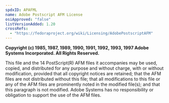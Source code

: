 ```yaml
---
spdxID: APAFML
name: Adobe Postscript AFM License
osiApproved: "false"
listVersionAdded: 1.20
crossRefs: 
  - "https://fedoraproject.org/wiki/Licensing/AdobePostscriptAFM"
---
```


**Copyright (c) 1985, 1987, 1989, 1990, 1991, 1992, 1993, 1997 Adobe Systems Incorporated. All Rights Reserved.**

This file and the 14 PostScript(R) AFM files it accompanies may be used, copied, and distributed for any purpose and without charge, with or without modification, provided that all copyright notices are retained; that the AFM files are not distributed without this file; that all modifications to this file or any of the AFM files are prominently noted in the modified file(s); and that this paragraph is not modified. Adobe Systems has no responsibility or obligation to support the use of the AFM files.
